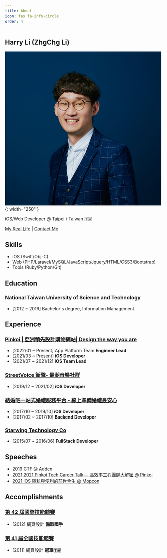 ```yaml
---
title: About
icon: fas fa-info-circle
order: 4
---
```


## Harry Li (ZhgChg Li)
![](/assets/images/zhgchgli.jpg){: width="250" }

iOS/Web Developer @ Taipei / Taiwan 🇹🇼

[My Real Life](/real/) | [Contact Me](/contactme/)

## Skills
- iOS (Swift/Obj-C)
- Web (PHP/Laravel/MySQL/JavaScript/Jquery/HTML/CSS3/Bootstrap)
- Tools (Ruby/Python/Git)

## Education
### National Taiwan University of Science and Technology
- [2012 ~ 2016] Bachelor's degree, Information Management.

## Experience

### [Pinkoi | 亞洲領先設計購物網站| Design the way you are](https://www.pinkoi.com/)
- [2022/01 ~ Present] App Platform Team **Enginner Lead**
- [2021/03 ~ Present] **iOS Developer**
- [2021/07 ~ 2021/12] **iOS Team Lead**

### [StreetVoice 街聲- 最潮音樂社群](https://streetvoice.com/)
- [2019/12 ~ 2021/02] **iOS Developer**

### [結婚吧一站式婚禮服務平台 - 線上準備婚禮最安心](https://www.marry.com.tw/)

- [2017/10 ~ 2019/10] **iOS Developer**
- [2017/02 ~ 2017/10] **Backend Developer**

### [Starwing Technology Co](https://digitimes.com.tw/iot/startupteam_detail.asp?sid=S2019050010)
- [2015/07 ~ 2016/06] **FullStack Developer**

## Speeches
- [2019 CTF @ Addcn](/729d7b6817a4/)
- [2021 2021 Pinkoi Tech Career Talk —  高效率工程團隊大解密 @ Pinkoi](/11f6c8568154/)
- [2021 iOS 隱私與便利的前世今生 @ Mopcon](/9a05f632eba0/)

## Accomplishments
### [第 42 屆國際技能競賽](https://worldskills.org/index.php)
- [2012] 網頁設計 **備取國手**

### [第 41 屆全國技能競賽](https://worldskills.org/index.php)
- [2011] 網頁設計 **冠軍🇹🇼**